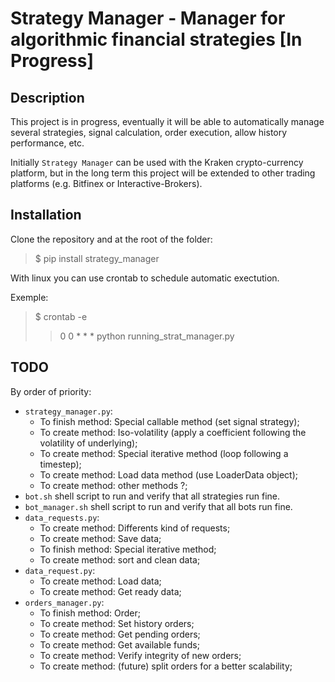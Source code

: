 # Strategy Manager - Manager for algorithmic financial strategies [In Progress]

## Description

This project is in progress, eventually it will be able to automatically manage several strategies, signal calculation, order execution, allow history performance, etc.    

Initially `Strategy Manager` can be used with the Kraken crypto-currency platform, but in the long term this project will be extended to other trading platforms (e.g. Bitfinex or Interactive-Brokers).    

## Installation

Clone the repository and at the root of the folder:

> $ pip install strategy_manager   

With linux you can use crontab to schedule automatic exectution.   

Exemple:   
> $ crontab -e   
>> 0 0 * * * python running_strat_manager.py  

## TODO 

By order of priority:

- `strategy_manager.py`:   
    - To finish method: Special callable method (set signal strategy);   
    - To create method: Iso-volatility (apply a coefficient following the volatility of underlying);   
    - To create method: Special iterative method (loop following a timestep);
    - To create method: Load data method (use LoaderData object);
    - To create method: other methods ?;
- `bot.sh` shell script to run and verify that all strategies run fine.
- `bot_manager.sh` shell script to run and verify that all bots run fine. 
- `data_requests.py`:
    - To create method: Differents kind of requests; 
    - To create method: Save data;
    - To finish method: Special iterative method;
    - To create method: sort and clean data;
- `data_request.py`: 
    - To create method: Load data;
    - To create method: Get ready data;
- `orders_manager.py`:
    - To finish method: Order;
    - To create method: Set history orders;
    - To create method: Get pending orders;
    - To create method: Get available funds;
    - To create method: Verify integrity of new orders;
    - To create method: (future) split orders for a better scalability;